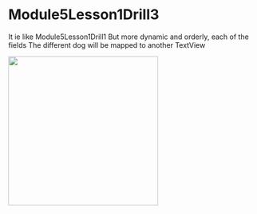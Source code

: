# Module5Lesson1Drill3

It ie like Module5Lesson1Drill1 But more dynamic and orderly, each of the fields
The different dog will be mapped to another TextView

<img src = "https://user-images.githubusercontent.com/102150516/191238191-3153f56f-eb32-4d89-afff-ea5877107cb0.jpg" width = 300>
